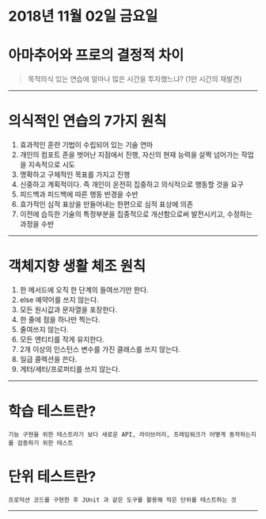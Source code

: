 # 2018년 11월 02일 금요일

# 아마추어와 프로의 결정적 차이
> 목적의식 있는 연습에 얼마나 많은 시간을 투자했느냐? (1만 시간의 재발견)

---

# 의식적인 연습의 7가지 원칙
1. 효과적인 훈련 기법이 수립되어 있는 기술 연마
2. 개인의 컴포트 존을 벗어난 지점에서 진행, 자신의 현재 능력을 살짝 넘어가는 작업을 지속적으로 시도
3. 명확하고 구체적인 목표를 가지고 진행
4. 신중하고 계획적이다. 즉 개인이 온전히 집중하고 의식적으로 행동할 것을 요구
5. 피드백과 피드백에 따른 행동 반경을 수반
6. 효가적인 심적 표상을 만들어내는 한편으로 심적 표상에 의존
7. 이전에 습득한 기술의 특정부분을 집중적으로 개선함으로써 발전시키고, 수정하는 과정을 수반

---

# 객체지향 생활 체조 원칙
1. 한 메서드에 오직 한 단계의 들여쓰기만 한다.
2. else 예약어를 쓰지 않는다.
3. 모든 원시값과 문자열을 포장한다.
4. 한 줄에 점을 하나만 찍는다.
5. 줄여쓰지 않는다.
6. 모든 엔티티를 작게 유지한다.
7. 2개 이상의 인스턴스 변수를 가진 클래스를 쓰지 않는다.
8. 일급 콜렉션을 쓴다.
9. 게터/세터/프로퍼티를 쓰지 않는다.

---

# 학습 테스트란?
~~~
기능 구현을 위한 테스트라기 보다 새로운 API, 라이브러리, 프레임워크가 어떻게 동작하는지를 검증하기 위한 테스트
~~~

# 단위 테스트란?
~~~
프로덕션 코드를 구현한 후 JUnit 과 같은 도구를 활용해 작은 단위를 테스트하는 것
~~~

---